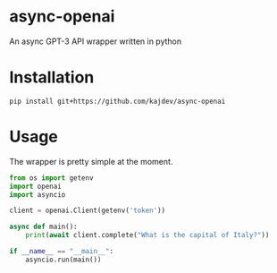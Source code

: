 # async-openai
An async GPT-3 API wrapper written in python

# Installation

`pip install git+https://github.com/kajdev/async-openai`

# Usage

The wrapper is pretty simple at the moment.

```py
from os import getenv
import openai
import asyncio

client = openai.Client(getenv('token'))

async def main():
    print(await client.complete("What is the capital of Italy?"))

if __name__ == "__main__":
    asyncio.run(main())
```
